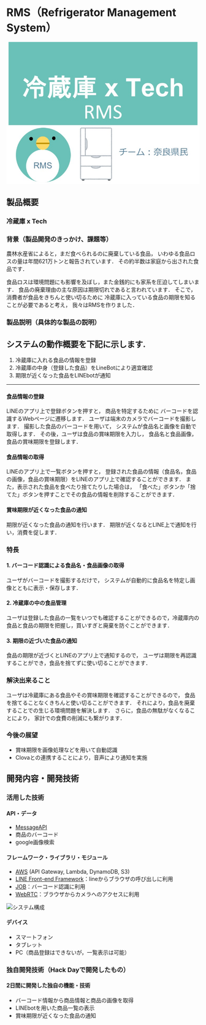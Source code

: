
# RMS（Refrigerator Management System）


[![Product Name](title.jpg)](https://youtu.be/_xNq3bSqzqY)

## 製品概要
### 冷蔵庫 x Tech

### 背景（製品開発のきっかけ、課題等）
農林水産省によると，まだ食べられるのに廃棄している食品，
いわゆる食品ロスの量は年間621万トンと報告されています．
その約半数は家庭から出された食品です．

食品ロスは環境問題にも影響を及ぼし，また金銭的にも家系を圧迫してしまいます．
食品の廃棄理由の主な原因は期限切れであると言われています．
そこで，消費者が食品をきちんと使い切るために
冷蔵庫に入っている食品の期限を知ることが必要であると考え，
我々はRMSを作りました．

### 製品説明（具体的な製品の説明）
システムの動作概要を下記に示します.
-----
1. 冷蔵庫に入れる食品の情報を登録
2. 冷蔵庫の中身（登録した食品）をLineBotにより適宜確認
3. 期限が近くなった食品をLINEbotが通知
-----
#### 食品情報の登録
LINEのアプリ上で登録ボタンを押すと，
商品を特定するために
バーコードを認識するWebページに遷移します．
ユーザは端末のカメラでバーコードを撮影します．
撮影した食品のバーコードを用いて，
システムが食品名と画像を自動で取得します．
その後，ユーザは食品の賞味期限を入力し，
食品名と食品画像，食品の賞味期限を登録します．
#### 食品情報の取得
LINEのアプリ上で一覧ボタンを押すと，
登録された食品の情報（食品名，食品の画像，食品の賞味期限）をLINEのアプリ上で確認することができます．
また，表示された食品を食べたり捨てたりした場合は，
「食べた」ボタンか「捨てた」ボタンを押すことでその食品の情報を削除することができます．
#### 賞味期限が近くなった食品の通知
期限が近くなった食品の通知を行います．
期限が近くなるとLINE上で通知を行い，消費を促します．

### 特長

#### 1. バーコード認識による食品名・食品画像の取得
ユーザがバーコードを撮影するだけで，
システムが自動的に食品名を特定し画像とともに表示・保存します．

#### 2. 冷蔵庫の中の食品管理
ユーザは登録した食品の一覧をいつでも確認することができるので，冷蔵庫内の食品と食品の期限を把握し，買いすぎと廃棄を防ぐことができます．

#### 3. 期限の近づいた食品の通知
食品の期限が近づくとLINEのアプリ上で通知するので，
ユーザは期限を再認識することができ，食品を捨てずに使い切ることができます．

### 解決出来ること
ユーザは冷蔵庫にある食品やその賞味期限を確認することができるので，
食品を捨てることなくきちんと使い切ることができます．
それにより，食品を廃棄することでの生じる環境問題を解決します．
さらに，食品の無駄がなくなることにより，
家計での食費の削減にも繋がります．

### 今後の展望
* 賞味期限を画像処理などを用いて自動認識
* Clovaとの連携することにより，音声により通知を実施

## 開発内容・開発技術
### 活用した技術
#### API・データ
* [MessageAPI](https://developers.line.me/ja/services/messaging-api/)
* 商品のバーコード
* google画像検索

#### フレームワーク・ライブラリ・モジュール
* [AWS](https://aws.amazon.com/jp/) (API Gateway, Lambda, DynamoDB, S3)
* [LINE Front-end Framework](https://developers.line.me/ja/docs/liff/)：lineからブラウザの呼び出しに利用
* [JOB](https://github.com/EddieLa/JOB)：バーコード認識に利用
* [WebRTC](https://webrtc.org/)：ブラウザからカメラへのアクセスに利用

![システム構成](https://i.imgur.com/WVnFI9B.png)

#### デバイス
* スマートフォン
* タブレット
* PC（商品登録はできないが，一覧表示は可能）

### 独自開発技術（Hack Dayで開発したもの）
#### 2日間に開発した独自の機能・技術
* バーコード情報から商品情報と商品の画像を取得
* LINEbotを用いた商品一覧の表示
* 賞味期限が近くなった食品の通知
